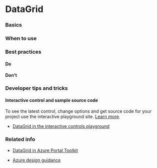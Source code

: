 ﻿# DataGrid

 
<a name="basics"></a>
### Basics
<!-- TODO guidance DataGrid  -->



<!-- TODO get an IMAGE to embed here -->


<!-- TODO get an SAMPLE CODE to embed here -->

 
<a name="when-to-use"></a>
### When to use


 
<a name="best-practices"></a>
### Best practices

<a name="best-practices-do"></a>
#### Do

<!-- TODO need Do's -->

<a name="best-practices-don-t"></a>
#### Don&#39;t

<!-- TODO need Don'ts -->



 
<a name="developer-tips-and-tricks"></a>
### Developer tips and tricks



<a name="developer-tips-and-tricks-interactive-control-and-sample-source-code"></a>
#### Interactive control and sample source code
To see the latest control, change options and get source code for your project use the interactive playground site.  [Learn more](./top-extensions-controls-playground.md).

*  <a href="https://ms.portal.azure.com/?Microsoft_Azure_Playground=true#blade/Microsoft_Azure_Playground/ControlsIndexBlade/DataGrid_create_Playground" target="_blank">DataGrid in the interactive controls playground</a>

 

 
<a name="related-info"></a>
### Related info

* <a href="https://www.figma.com/file/Bwn8rmUOYtnPRwA3JoQTBn/Azure-Portal-Toolkit?node-id=3083%3A15931" target="_blank">DataGrid in Azure Portal Toolkit</a>

* [Azure design guidance](http://aka.ms/portalfx/design)


